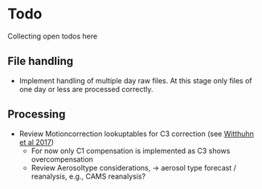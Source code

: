 # Todo
Collecting open todos here

## File handling
* Implement handling of multiple day raw files. At this stage only files of one day or less are processed correctly.

## Processing
* Review Motioncorrection lookuptables for C3 correction
 (see [Witthuhn et al 2017](https://doi.org/10.5194/amt-10-709-2017))
  * For now only C1 compensation is implemented as C3 shows overcompensation
  * Review Aerosoltype considerations, -> aerosol type forecast / reanalysis, e.g., CAMS reanalysis?